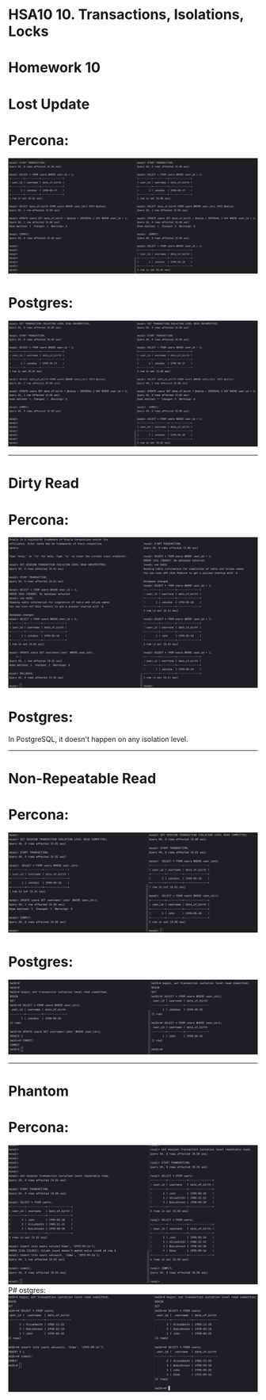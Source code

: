 # HSA10   10. Transactions, Isolations, Locks

# Homework 10

# Lost Update
# Percona:
![lost-update.png](results/percona/lost-update.png)
# Postgres:
![lost-update.png](results/postgres/lost-update.png)

---

# Dirty Read
# Percona:
![dirty-read.png](results/percona/dirty-read.png)
# Postgres:
In PostgreSQL, it doesn't happen on any isolation level.

---

# Non-Repeatable Read
# Percona:
![non-repeatable-read.png](results/percona/non-repeatable-reads.png)
# Postgres:
![non-repeatable-read.png](results/postgres/non-repeatable-reads.png)

---

# Phantom
# Percona:
![phantom.png](results/percona/phantom.png)
P# ostgres:
![phantom.png](results/postgres/phantom.png)